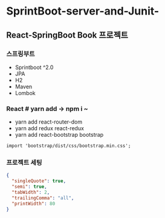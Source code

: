 # SprintBoot-server-and-Junit-

## React-SpringBoot Book 프로젝트

### 스프링부트

- Sprintboot ^2.0
- JPA
- H2
- Maven
- Lombok

### React # yarn add -> npm i ~

- yarn add react-router-dom
- yarn add redux react-redux
- yarn add react-bootstrap bootstrap

```txt - index.js
import 'bootstrap/dist/css/bootstrap.min.css';
```

### 프로젝트 세팅

```json
{
  "singleQuote": true,
  "semi": true,
  "tabWidth": 2,
  "trailingComma": "all",
  "printWidth": 80
}
```
